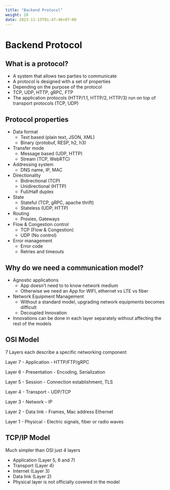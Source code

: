 ```yaml
---
title: "Backend Protocol"
weight: 20
date: 2023-11-15T01:47:46+07:00
---
```


# Backend Protocol

## What is a protocol?

- A system that allows two parties to communicate
- A protocol is designed with a set of properties
- Depending on the purpose of the protocol
- TCP, UDP, HTTP, gRPC, FTP
- The application protocols (HTTP/1.1, HTTP/2, HTTP/3) run on top of transport protocols (TCP, UDP)

## Protocol properties

- Data format
  - Text based (plain text, JSON, XML)
  - Binary (protobuf, RESP, h2, h3)
- Transfer mode
  - Message based (UDP, HTTP)
  - Stream (TCP, WebRTC)
- Addressing system
  - DNS name, IP, MAC
- Directionality
  - Bidirectional (TCP)
  - Unidirectional (HTTP)
  - Full/Half duplex
- State
  - Stateful (TCP, gRPC, apache thrift)
  - Stateless (UDP, HTTP)
- Routing
  - Proxies, Gateways
- Flow & Congestion control
  - TCP (Flow & Congestion)
  - UDP (No control)
- Error management
  - Error code
  - Retries and timeouts

## Why do we need a communication model?

- Agnostic applications
  - App doesn’t need to to know network medium
  - Otherwise we need an App for WIFI, ethernet vs LTE vs fiber
- Network Equipment Management
  - Without a standard model, upgrading network equipments becomes difficult
  - Decoupled Innovation
- Innovations can be done in each layer separately without affecting the rest of the models

## OSI Model

7 Layers each describe a specific networking component

Layer 7 - Application - HTTP/FTP/gRPC

Layer 6 - Presentation - Encoding, Serialization

Layer 5 - Session - Connection establishment, TLS

Layer 4 - Transport - UDP/TCP

Layer 3 - Network - IP

Layer 2 - Data link - Frames, Mac address Ethernet

Layer 1 - Physical - Electric signals, fiber or radio waves

## TCP/IP Model

Much simpler than OSI just 4 layers

- Application (Layer 5, 6 and 7)
- Transport (Layer 4)
- Internet (Layer 3)
- Data link (Layer 2)
- Physical layer is not officially covered in the model

